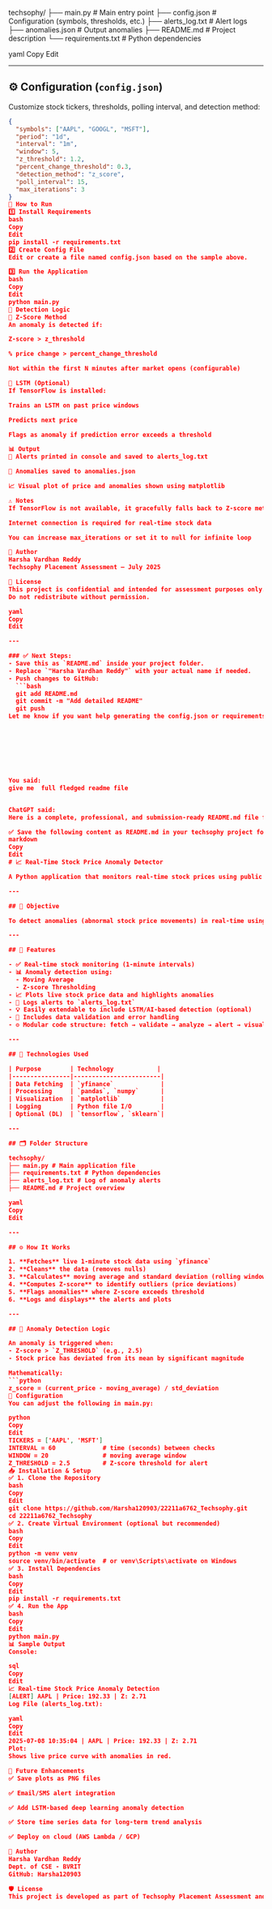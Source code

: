 techsophy/
├── main.py # Main entry point
├── config.json # Configuration (symbols, thresholds, etc.)
├── alerts_log.txt # Alert logs
├── anomalies.json # Output anomalies
├── README.md # Project description
└── requirements.txt # Python dependencies

yaml
Copy
Edit

---

## ⚙️ Configuration (`config.json`)

Customize stock tickers, thresholds, polling interval, and detection method:

```json
{
  "symbols": ["AAPL", "GOOGL", "MSFT"],
  "period": "1d",
  "interval": "1m",
  "window": 5,
  "z_threshold": 1.2,
  "percent_change_threshold": 0.3,
  "detection_method": "z_score",
  "poll_interval": 15,
  "max_iterations": 3
}
🧪 How to Run
1️⃣ Install Requirements
bash
Copy
Edit
pip install -r requirements.txt
2️⃣ Create Config File
Edit or create a file named config.json based on the sample above.

3️⃣ Run the Application
bash
Copy
Edit
python main.py
🔬 Detection Logic
📌 Z-Score Method
An anomaly is detected if:

Z-score > z_threshold

% price change > percent_change_threshold

Not within the first N minutes after market opens (configurable)

🧠 LSTM (Optional)
If TensorFlow is installed:

Trains an LSTM on past price windows

Predicts next price

Flags as anomaly if prediction error exceeds a threshold

📊 Output
🔴 Alerts printed in console and saved to alerts_log.txt

📁 Anomalies saved to anomalies.json

📈 Visual plot of price and anomalies shown using matplotlib

⚠️ Notes
If TensorFlow is not available, it gracefully falls back to Z-score method

Internet connection is required for real-time stock data

You can increase max_iterations or set it to null for infinite loop

👤 Author
Harsha Vardhan Reddy
Techsophy Placement Assessment – July 2025

🪪 License
This project is confidential and intended for assessment purposes only.
Do not redistribute without permission.

yaml
Copy
Edit

---

### ✅ Next Steps:
- Save this as `README.md` inside your project folder.
- Replace `"Harsha Vardhan Reddy"` with your actual name if needed.
- Push changes to GitHub:
  ```bash
  git add README.md
  git commit -m "Add detailed README"
  git push
Let me know if you want help generating the config.json or requirements.txt as well.








You said:
give me  full fledged readme file


ChatGPT said:
Here is a complete, professional, and submission-ready README.md file for your Techsophy Real-Time Stock Price Anomaly Detector project. It includes everything: intro, features, setup, usage, architecture, and interview-ready language.

✅ Save the following content as README.md in your techsophy project folder:
markdown
Copy
Edit
# 📈 Real-Time Stock Price Anomaly Detector

A Python application that monitors real-time stock prices using public APIs and detects unusual or abnormal price patterns using statistical anomaly detection methods. This project is built as part of the Techsophy coding assessment.

---

## 🎯 Objective

To detect anomalies (abnormal stock price movements) in real-time using a modular and extensible Python system. Alerts are generated when a stock's price deviates significantly from its recent average.

---

## 🧠 Features

- ✅ Real-time stock monitoring (1-minute intervals)
- 📊 Anomaly detection using:
  - Moving Average
  - Z-score Thresholding
- 📈 Plots live stock price data and highlights anomalies
- 🧾 Logs alerts to `alerts_log.txt`
- 💡 Easily extendable to include LSTM/AI-based detection (optional)
- 🧹 Includes data validation and error handling
- ⚙️ Modular code structure: fetch → validate → analyze → alert → visualize

---

## 🧰 Technologies Used

| Purpose        | Technology            |
|----------------|------------------------|
| Data Fetching  | `yfinance`             |
| Processing     | `pandas`, `numpy`      |
| Visualization  | `matplotlib`           |
| Logging        | Python file I/O        |
| Optional (DL)  | `tensorflow`, `sklearn`|

---

## 🗂️ Folder Structure

techsophy/
├── main.py # Main application file
├── requirements.txt # Python dependencies
├── alerts_log.txt # Log of anomaly alerts
├── README.md # Project overview

yaml
Copy
Edit

---

## ⚙️ How It Works

1. **Fetches** live 1-minute stock data using `yfinance`
2. **Cleans** the data (removes nulls)
3. **Calculates** moving average and standard deviation (rolling window)
4. **Computes Z-score** to identify outliers (price deviations)
5. **Flags anomalies** where Z-score exceeds threshold
6. **Logs and displays** the alerts and plots

---

## 🧪 Anomaly Detection Logic

An anomaly is triggered when:
- Z-score > `Z_THRESHOLD` (e.g., 2.5)
- Stock price has deviated from its mean by significant magnitude

Mathematically:
```python
z_score = (current_price - moving_average) / std_deviation
🔧 Configuration
You can adjust the following in main.py:

python
Copy
Edit
TICKERS = ['AAPL', 'MSFT']
INTERVAL = 60             # time (seconds) between checks
WINDOW = 20               # moving average window
Z_THRESHOLD = 2.5         # Z-score threshold for alert
📥 Installation & Setup
✅ 1. Clone the Repository
bash
Copy
Edit
git clone https://github.com/Harsha120903/22211a6762_Techsophy.git
cd 22211a6762_Techsophy
✅ 2. Create Virtual Environment (optional but recommended)
bash
Copy
Edit
python -m venv venv
source venv/bin/activate  # or venv\Scripts\activate on Windows
✅ 3. Install Dependencies
bash
Copy
Edit
pip install -r requirements.txt
✅ 4. Run the App
bash
Copy
Edit
python main.py
📊 Sample Output
Console:

sql
Copy
Edit
📈 Real-time Stock Price Anomaly Detection
[ALERT] AAPL | Price: 192.33 | Z: 2.71
Log File (alerts_log.txt):

yaml
Copy
Edit
2025-07-08 10:35:04 | AAPL | Price: 192.33 | Z: 2.71
Plot:
Shows live price curve with anomalies in red.

🚀 Future Enhancements
✅ Save plots as PNG files

✅ Email/SMS alert integration

✅ Add LSTM-based deep learning anomaly detection

✅ Store time series data for long-term trend analysis

✅ Deploy on cloud (AWS Lambda / GCP)

🙋 Author
Harsha Vardhan Reddy
Dept. of CSE - BVRIT
GitHub: Harsha120903

🛡️ License
This project is developed as part of Techsophy Placement Assessment and is confidential.
